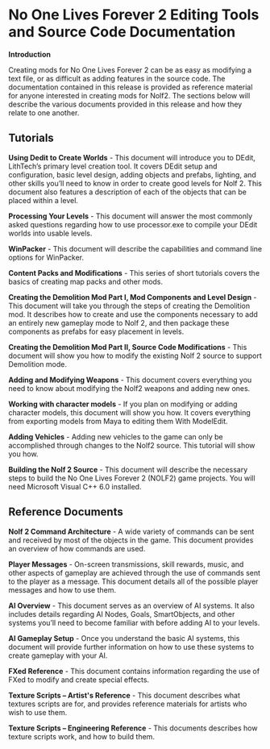
# No One Lives Forever 2 Editing Tools and Source Code Documentation

**Introduction**

Creating mods for No One Lives Forever 2 can be as easy as modifying a text file, or as difficult as adding features in the source code. The documentation contained in this release is provided as reference material for anyone interested in creating mods for Nolf2. The sections below will describe the various documents provided in this release and how they relate to one another.


## Tutorials
**Using Dedit to Create Worlds** - This document will introduce you to DEdit, LithTech’s primary level creation tool. It covers DEdit setup and configuration, basic level design, adding objects and prefabs, lighting, and other skills you’ll need to know in order to create good levels for Nolf 2. This document also features a description of each of the objects that can be placed within a level.

**Processing Your Levels** - This document will answer the most commonly asked questions regarding how to use processor.exe to compile your DEdit worlds into usable levels.

**WinPacker** - This document will describe the capabilities and command line options for WinPacker.

**Content Packs and Modifications** - This series of short tutorials covers the basics of creating map packs and other mods.

**Creating the Demolition Mod Part I, Mod Components and Level Design** - This document will take you through the steps of creating the Demolition mod. It describes how to create and use the components necessary to add an entirely new gameplay mode to Nolf 2, and then package these components as prefabs for easy placement in levels.

**Creating the Demolition Mod Part II, Source Code Modifications** - This document will show you how to modify the existing Nolf 2 source to support Demolition mode.

**Adding and Modifying Weapons** - This document covers everything you need to know about modifying the Nolf2 weapons and adding new ones.

**Working with character models** - If you plan on modifying or adding character models, this document will show you how. It covers everything from exporting models from Maya to editing them With ModelEdit.

**Adding Vehicles** - Adding new vehicles to the game can only be accomplished through changes to the Nolf2 source. This tutorial will show you how.

**Building the Nolf 2 Source** - This document will describe the necessary steps to build the No One Lives Forever 2 (NOLF2) game projects. You will need Microsoft Visual C++ 6.0 installed.


## Reference Documents
**Nolf 2 Command Architecture** - A wide variety of commands can be sent and received by most of the objects in the game. This document provides an overview of how commands are used.

**Player Messages** - On-screen transmissions, skill rewards, music, and other aspects of gameplay are achieved through the use of commands sent to the player as a message. This document details all of the possible player messages and how to use them.

**AI Overview** - This document serves as an overview of AI systems. It also includes details regarding AI Nodes, Goals, SmartObjects, and other systems you’ll need to become familiar with before adding AI to your levels.

**AI Gameplay Setup** - Once you understand the basic AI systems, this document will provide further information on how to use these systems to create gameplay with your AI.

**FXed Reference** - This document contains information regarding the use of FXed to modify and create special effects.

**Texture Scripts – Artist's Reference** - This document describes what textures scripts are for, and provides reference materials for artists who wish to use them.

**Texture Scripts – Engineering Reference** - This documents describes how texture scripts work, and how to build them.